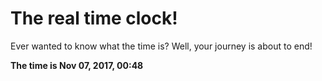 # The real time clock!

Ever wanted to know what the time is? Well, your journey is about to end!

**The time is Nov 07, 2017, 00:48**
